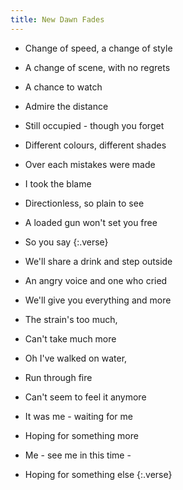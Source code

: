 ```yaml
---
title: New Dawn Fades
---
```


- Change of speed, a change of style
- A change of scene, with no regrets
- A chance to watch
- Admire the distance
- Still occupied - though you forget
- Different colours, different shades
- Over each mistakes were made
- I took the blame
- Directionless, so plain to see
- A loaded gun won't set you free
- So you say
{:.verse}

- We'll share a drink and step outside
- An angry voice and one who cried
- We'll give you everything and more
- The strain's too much,
- Can't take much more
- Oh I've walked on water,
- Run through fire
- Can't seem to feel it anymore
- It was me - waiting for me
- Hoping for something more
- Me - see me in this time -
- Hoping for something else
{:.verse}
